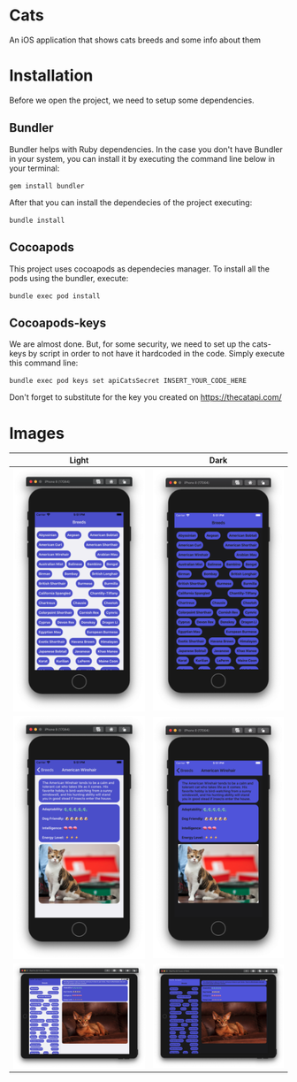 # Cats
An iOS application that shows cats breeds and some info about them

# Installation

Before we open the project, we need to setup some dependencies.

## Bundler

Bundler helps with Ruby dependencies. In the case you don't have Bundler in your system, you can install it by executing the command line below in your terminal:

`gem install bundler`

After that you can install the dependecies of the project executing:

`bundle install`


## Cocoapods

This project uses cocoapods as dependecies manager. To install all the pods using the bundler, execute:

`bundle exec pod install`

## Cocoapods-keys

We are almost done. But, for some security, we need to set up the cats-keys by script in order to not have it hardcoded in the code. Simply execute this command line:

`bundle exec pod keys set apiCatsSecret INSERT_YOUR_CODE_HERE`

Don't forget to substitute for the key you created on https://thecatapi.com/

# Images 
| Light | Dark |
:-:|:-:
![alt text](https://github.com/sampaioroberto/Cats/blob/master/Images/iPhone8ListLight.png)|![alt text](https://github.com/sampaioroberto/Cats/blob/master/Images/iPhone8ListDark.png)
![alt text](https://github.com/sampaioroberto/Cats/blob/master/Images/iPhone8DetailLight.png)|![alt text](https://github.com/sampaioroberto/Cats/blob/master/Images/iPhone8DetailDark.png)
![alt text](https://github.com/sampaioroberto/Cats/blob/master/Images/iPadLight.png)|![alt text](https://github.com/sampaioroberto/Cats/blob/master/Images/iPadDark.png)


